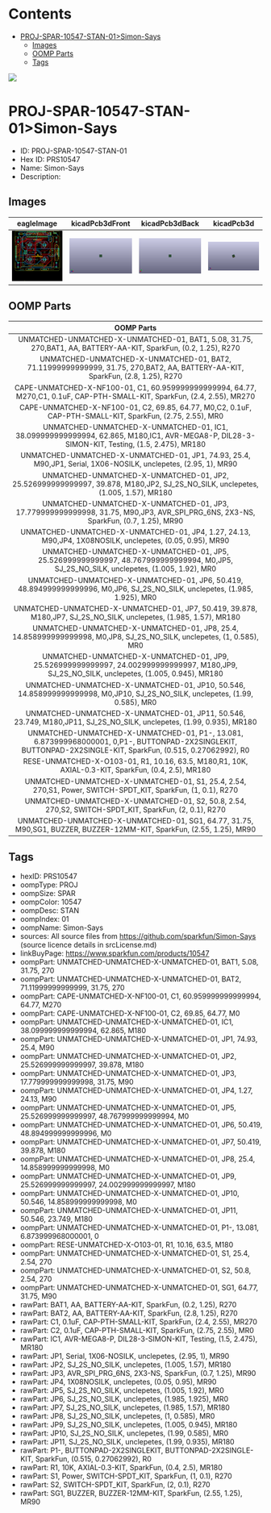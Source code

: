 



Contents
========

* [PROJ-SPAR-10547-STAN-01>Simon-Says](#proj-spar-10547-stan-01simon-says)
	* [Images](#images)
	* [OOMP Parts](#oomp-parts)
	* [Tags](#tags)
  
![][im]
# PROJ-SPAR-10547-STAN-01>Simon-Says

- ID: PROJ-SPAR-10547-STAN-01
- Hex ID: PRS10547
- Name: Simon-Says
- Description: 

## Images
  
  

|eagleImage|kicadPcb3dFront|kicadPcb3dBack|kicadPcb3d|
| :---: | :---: | :---: | :---: |
|[![eagleImage](eagleImage_140.png)](eagleImage_600.png)|[![kicadPcb3dFront](kicadPcb3dFront_140.png)](kicadPcb3dFront_600.png)|[![kicadPcb3dBack](kicadPcb3dBack_140.png)](kicadPcb3dBack_600.png)|[![kicadPcb3d](kicadPcb3d_140.png)](kicadPcb3d_600.png)|

## OOMP Parts
  

|OOMP Parts|
| :---: |
|UNMATCHED-UNMATCHED-X-UNMATCHED-01, BAT1, 5.08, 31.75, 270,BAT1, AA, BATTERY-AA-KIT, SparkFun, (0.2, 1.25), R270|
|UNMATCHED-UNMATCHED-X-UNMATCHED-01, BAT2, 71.11999999999999, 31.75, 270,BAT2, AA, BATTERY-AA-KIT, SparkFun, (2.8, 1.25), R270|
|CAPE-UNMATCHED-X-NF100-01, C1, 60.959999999999994, 64.77, M270,C1, 0.1uF, CAP-PTH-SMALL-KIT, SparkFun, (2.4, 2.55), MR270|
|CAPE-UNMATCHED-X-NF100-01, C2, 69.85, 64.77, M0,C2, 0.1uF, CAP-PTH-SMALL-KIT, SparkFun, (2.75, 2.55), MR0|
|UNMATCHED-UNMATCHED-X-UNMATCHED-01, IC1, 38.099999999999994, 62.865, M180,IC1, AVR-MEGA8-P, DIL28-3-SIMON-KIT, Testing, (1.5, 2.475), MR180|
|UNMATCHED-UNMATCHED-X-UNMATCHED-01, JP1, 74.93, 25.4, M90,JP1, Serial, 1X06-NOSILK, unclepetes, (2.95, 1), MR90|
|UNMATCHED-UNMATCHED-X-UNMATCHED-01, JP2, 25.526999999999997, 39.878, M180,JP2, SJ_2S_NO_SILK, unclepetes, (1.005, 1.57), MR180|
|UNMATCHED-UNMATCHED-X-UNMATCHED-01, JP3, 17.779999999999998, 31.75, M90,JP3, AVR_SPI_PRG_6NS, 2X3-NS, SparkFun, (0.7, 1.25), MR90|
|UNMATCHED-UNMATCHED-X-UNMATCHED-01, JP4, 1.27, 24.13, M90,JP4, 1X08NOSILK, unclepetes, (0.05, 0.95), MR90|
|UNMATCHED-UNMATCHED-X-UNMATCHED-01, JP5, 25.526999999999997, 48.767999999999994, M0,JP5, SJ_2S_NO_SILK, unclepetes, (1.005, 1.92), MR0|
|UNMATCHED-UNMATCHED-X-UNMATCHED-01, JP6, 50.419, 48.894999999999996, M0,JP6, SJ_2S_NO_SILK, unclepetes, (1.985, 1.925), MR0|
|UNMATCHED-UNMATCHED-X-UNMATCHED-01, JP7, 50.419, 39.878, M180,JP7, SJ_2S_NO_SILK, unclepetes, (1.985, 1.57), MR180|
|UNMATCHED-UNMATCHED-X-UNMATCHED-01, JP8, 25.4, 14.858999999999998, M0,JP8, SJ_2S_NO_SILK, unclepetes, (1, 0.585), MR0|
|UNMATCHED-UNMATCHED-X-UNMATCHED-01, JP9, 25.526999999999997, 24.002999999999997, M180,JP9, SJ_2S_NO_SILK, unclepetes, (1.005, 0.945), MR180|
|UNMATCHED-UNMATCHED-X-UNMATCHED-01, JP10, 50.546, 14.858999999999998, M0,JP10, SJ_2S_NO_SILK, unclepetes, (1.99, 0.585), MR0|
|UNMATCHED-UNMATCHED-X-UNMATCHED-01, JP11, 50.546, 23.749, M180,JP11, SJ_2S_NO_SILK, unclepetes, (1.99, 0.935), MR180|
|UNMATCHED-UNMATCHED-X-UNMATCHED-01, P1-, 13.081, 6.873999968000001, 0,P1-, BUTTONPAD-2X2SINGLEKIT, BUTTONPAD-2X2SINGLE-KIT, SparkFun, (0.515, 0.27062992), R0|
|RESE-UNMATCHED-X-O103-01, R1, 10.16, 63.5, M180,R1, 10K, AXIAL-0.3-KIT, SparkFun, (0.4, 2.5), MR180|
|UNMATCHED-UNMATCHED-X-UNMATCHED-01, S1, 25.4, 2.54, 270,S1, Power, SWITCH-SPDT_KIT, SparkFun, (1, 0.1), R270|
|UNMATCHED-UNMATCHED-X-UNMATCHED-01, S2, 50.8, 2.54, 270,S2, SWITCH-SPDT_KIT, SparkFun, (2, 0.1), R270|
|UNMATCHED-UNMATCHED-X-UNMATCHED-01, SG1, 64.77, 31.75, M90,SG1, BUZZER, BUZZER-12MM-KIT, SparkFun, (2.55, 1.25), MR90|

## Tags

- hexID: PRS10547
- oompType: PROJ
- oompSize: SPAR
- oompColor: 10547
- oompDesc: STAN
- oompIndex: 01
- oompName: Simon-Says
- sources: All source files from https://github.com/sparkfun/Simon-Says (source licence details in srcLicense.md)
- linkBuyPage: https://www.sparkfun.com/products/10547
- oompPart: UNMATCHED-UNMATCHED-X-UNMATCHED-01, BAT1, 5.08, 31.75, 270
- oompPart: UNMATCHED-UNMATCHED-X-UNMATCHED-01, BAT2, 71.11999999999999, 31.75, 270
- oompPart: CAPE-UNMATCHED-X-NF100-01, C1, 60.959999999999994, 64.77, M270
- oompPart: CAPE-UNMATCHED-X-NF100-01, C2, 69.85, 64.77, M0
- oompPart: UNMATCHED-UNMATCHED-X-UNMATCHED-01, IC1, 38.099999999999994, 62.865, M180
- oompPart: UNMATCHED-UNMATCHED-X-UNMATCHED-01, JP1, 74.93, 25.4, M90
- oompPart: UNMATCHED-UNMATCHED-X-UNMATCHED-01, JP2, 25.526999999999997, 39.878, M180
- oompPart: UNMATCHED-UNMATCHED-X-UNMATCHED-01, JP3, 17.779999999999998, 31.75, M90
- oompPart: UNMATCHED-UNMATCHED-X-UNMATCHED-01, JP4, 1.27, 24.13, M90
- oompPart: UNMATCHED-UNMATCHED-X-UNMATCHED-01, JP5, 25.526999999999997, 48.767999999999994, M0
- oompPart: UNMATCHED-UNMATCHED-X-UNMATCHED-01, JP6, 50.419, 48.894999999999996, M0
- oompPart: UNMATCHED-UNMATCHED-X-UNMATCHED-01, JP7, 50.419, 39.878, M180
- oompPart: UNMATCHED-UNMATCHED-X-UNMATCHED-01, JP8, 25.4, 14.858999999999998, M0
- oompPart: UNMATCHED-UNMATCHED-X-UNMATCHED-01, JP9, 25.526999999999997, 24.002999999999997, M180
- oompPart: UNMATCHED-UNMATCHED-X-UNMATCHED-01, JP10, 50.546, 14.858999999999998, M0
- oompPart: UNMATCHED-UNMATCHED-X-UNMATCHED-01, JP11, 50.546, 23.749, M180
- oompPart: UNMATCHED-UNMATCHED-X-UNMATCHED-01, P1-, 13.081, 6.873999968000001, 0
- oompPart: RESE-UNMATCHED-X-O103-01, R1, 10.16, 63.5, M180
- oompPart: UNMATCHED-UNMATCHED-X-UNMATCHED-01, S1, 25.4, 2.54, 270
- oompPart: UNMATCHED-UNMATCHED-X-UNMATCHED-01, S2, 50.8, 2.54, 270
- oompPart: UNMATCHED-UNMATCHED-X-UNMATCHED-01, SG1, 64.77, 31.75, M90
- rawPart: BAT1, AA, BATTERY-AA-KIT, SparkFun, (0.2, 1.25), R270
- rawPart: BAT2, AA, BATTERY-AA-KIT, SparkFun, (2.8, 1.25), R270
- rawPart: C1, 0.1uF, CAP-PTH-SMALL-KIT, SparkFun, (2.4, 2.55), MR270
- rawPart: C2, 0.1uF, CAP-PTH-SMALL-KIT, SparkFun, (2.75, 2.55), MR0
- rawPart: IC1, AVR-MEGA8-P, DIL28-3-SIMON-KIT, Testing, (1.5, 2.475), MR180
- rawPart: JP1, Serial, 1X06-NOSILK, unclepetes, (2.95, 1), MR90
- rawPart: JP2, SJ_2S_NO_SILK, unclepetes, (1.005, 1.57), MR180
- rawPart: JP3, AVR_SPI_PRG_6NS, 2X3-NS, SparkFun, (0.7, 1.25), MR90
- rawPart: JP4, 1X08NOSILK, unclepetes, (0.05, 0.95), MR90
- rawPart: JP5, SJ_2S_NO_SILK, unclepetes, (1.005, 1.92), MR0
- rawPart: JP6, SJ_2S_NO_SILK, unclepetes, (1.985, 1.925), MR0
- rawPart: JP7, SJ_2S_NO_SILK, unclepetes, (1.985, 1.57), MR180
- rawPart: JP8, SJ_2S_NO_SILK, unclepetes, (1, 0.585), MR0
- rawPart: JP9, SJ_2S_NO_SILK, unclepetes, (1.005, 0.945), MR180
- rawPart: JP10, SJ_2S_NO_SILK, unclepetes, (1.99, 0.585), MR0
- rawPart: JP11, SJ_2S_NO_SILK, unclepetes, (1.99, 0.935), MR180
- rawPart: P1-, BUTTONPAD-2X2SINGLEKIT, BUTTONPAD-2X2SINGLE-KIT, SparkFun, (0.515, 0.27062992), R0
- rawPart: R1, 10K, AXIAL-0.3-KIT, SparkFun, (0.4, 2.5), MR180
- rawPart: S1, Power, SWITCH-SPDT_KIT, SparkFun, (1, 0.1), R270
- rawPart: S2, SWITCH-SPDT_KIT, SparkFun, (2, 0.1), R270
- rawPart: SG1, BUZZER, BUZZER-12MM-KIT, SparkFun, (2.55, 1.25), MR90



[im]: kicadPcb3d_450.png
